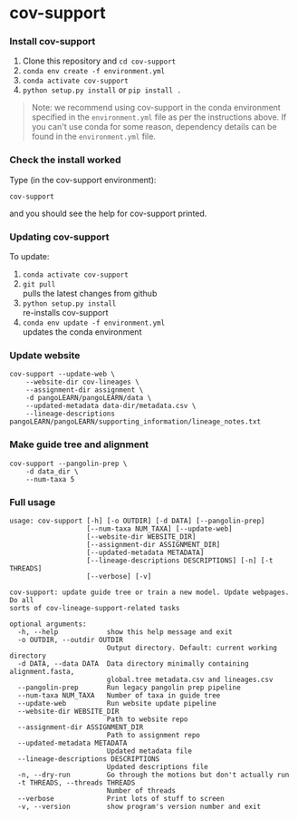 # cov-support


### Install cov-support

1. Clone this repository and ``cd cov-support``
2. ``conda env create -f environment.yml``
3. ``conda activate cov-support``
4. ``python setup.py install`` or ``pip install .``

> Note: we recommend using cov-support in the conda environment specified in the ``environment.yml`` file as per the instructions above. If you can't use conda for some reason, dependency details can be found in the ``environment.yml`` file.


### Check the install worked

Type (in the cov-support environment):

```
cov-support
```
and you should see the help for cov-support printed.


### Updating cov-support

To update:

1. ``conda activate cov-support``
2. ``git pull`` \
pulls the latest changes from github
3. ``python setup.py install`` \
re-installs cov-support
4. ``conda env update -f environment.yml`` \
updates the conda environment 



### Update website 

```
cov-support --update-web \
    --website-dir cov-lineages \
    --assignment-dir assignment \
    -d pangoLEARN/pangoLEARN/data \
    --updated-metadata data-dir/metadata.csv \
    --lineage-descriptions pangoLEARN/pangoLEARN/supporting_information/lineage_notes.txt
```


### Make guide tree and alignment

```
cov-support --pangolin-prep \
    -d data_dir \
    --num-taxa 5 
```

### Full usage


```
usage: cov-support [-h] [-o OUTDIR] [-d DATA] [--pangolin-prep]
                   [--num-taxa NUM_TAXA] [--update-web]
                   [--website-dir WEBSITE_DIR]
                   [--assignment-dir ASSIGNMENT_DIR]
                   [--updated-metadata METADATA]
                   [--lineage-descriptions DESCRIPTIONS] [-n] [-t THREADS]
                   [--verbose] [-v]

cov-support: update guide tree or train a new model. Update webpages. Do all
sorts of cov-lineage-support-related tasks

optional arguments:
  -h, --help            show this help message and exit
  -o OUTDIR, --outdir OUTDIR
                        Output directory. Default: current working directory
  -d DATA, --data DATA  Data directory minimally containing alignment.fasta,
                        global.tree metadata.csv and lineages.csv
  --pangolin-prep       Run legacy pangolin prep pipeline
  --num-taxa NUM_TAXA   Number of taxa in guide tree
  --update-web          Run website update pipeline
  --website-dir WEBSITE_DIR
                        Path to website repo
  --assignment-dir ASSIGNMENT_DIR
                        Path to assignment repo
  --updated-metadata METADATA
                        Updated metadata file
  --lineage-descriptions DESCRIPTIONS
                        Updated descriptions file
  -n, --dry-run         Go through the motions but don't actually run
  -t THREADS, --threads THREADS
                        Number of threads
  --verbose             Print lots of stuff to screen
  -v, --version         show program's version number and exit
  ```